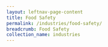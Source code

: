 ```yaml
---
layout: leftnav-page-content
title: Food Safety
permalink: /industries/food-safety/
breadcrumb: Food Safety
collection_name: industries
---
```

